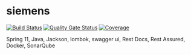 # siemens

[![Build Status](https://travis-ci.com/arturarede/app.svg?branch=main)](https://travis-ci.com/arturarede/app)
[![Quality Gate Status](https://sonarcloud.io/api/project_badges/measure?project=arturarede_app&metric=alert_status&token=267804389ef4cfe664784c6569c143ed33ef3ef2)](https://sonarcloud.io/dashboard?id=arturarede_app)
[![Coverage](https://sonarcloud.io/api/project_badges/measure?project=arturarede_app&metric=coverage&token=267804389ef4cfe664784c6569c143ed33ef3ef2)](https://sonarcloud.io/dashboard?id=arturarede_app)

Spring 11, Java, Jackson, lombok, swagger ui, Rest Docs, Rest Assured, Docker, SonarQube